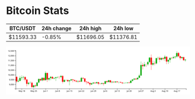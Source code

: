 # Bitcoin Stats

BTC/USDT|24h change|24h high|24h low|
|---|---|---|---|
|$11593.33|-0.85%|$11696.05|$11376.81|

<img src="./chart.svg">
